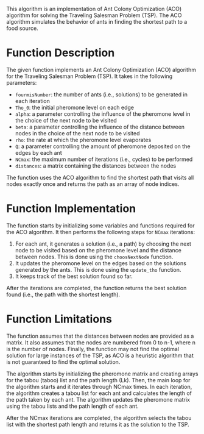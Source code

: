This algorithm is an implementation of Ant Colony Optimization (ACO) algorithm for solving the Traveling Salesman Problem (TSP). The ACO algorithm simulates the behavior of ants in finding the shortest path to a food source. 
# Function Description

The given function implements an Ant Colony Optimization (ACO) algorithm for the Traveling Salesman Problem (TSP). It takes in the following parameters:

- `fourmisNumber`: the number of ants (i.e., solutions) to be generated in each iteration
- `Tho_0`: the initial pheromone level on each edge
- `alpha`: a parameter controlling the influence of the pheromone level in the choice of the next node to be visited
- `beta`: a parameter controlling the influence of the distance between nodes in the choice of the next node to be visited
- `rho`: the rate at which the pheromone level evaporates
- `Q`: a parameter controlling the amount of pheromone deposited on the edges by each ant
- `NCmax`: the maximum number of iterations (i.e., cycles) to be performed
- `distances`: a matrix containing the distances between the nodes

The function uses the ACO algorithm to find the shortest path that visits all nodes exactly once and returns the path as an array of node indices.

# Function Implementation

The function starts by initializing some variables and functions required for the ACO algorithm. It then performs the following steps for `NCmax` iterations:

1. For each ant, it generates a solution (i.e., a path) by choosing the next node to be visited based on the pheromone level and the distance between nodes. This is done using the `choosNextNode` function.
2. It updates the pheromone level on the edges based on the solutions generated by the ants. This is done using the `update_tho` function.
3. It keeps track of the best solution found so far.

After the iterations are completed, the function returns the best solution found (i.e., the path with the shortest length). 

# Function Limitations

The function assumes that the distances between nodes are provided as a matrix. It also assumes that the nodes are numbered from 0 to n-1, where n is the number of nodes. Finally, the function may not find the optimal solution for large instances of the TSP, as ACO is a heuristic algorithm that is not guaranteed to find the optimal solution.


The algorithm starts by initializing the pheromone matrix and creating arrays for the tabou (taboo) list and the path length (Lk). Then, the main loop for the algorithm starts and it iterates through NCmax times. In each iteration, the algorithm creates a tabou list for each ant and calculates the length of the path taken by each ant. The algorithm updates the pheromone matrix using the tabou lists and the path length of each ant. 

After the NCmax iterations are completed, the algorithm selects the tabou list with the shortest path length and returns it as the solution to the TSP.
